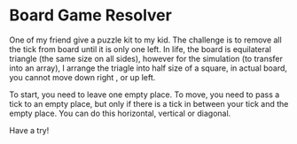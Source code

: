 # Board Game Resolver

One of my friend give a puzzle kit to my kid. The challenge is to remove all the tick from board until it is only one left. 
In life, the board is equilateral triangle (the same size on all sides), however for the simulation (to transfer into an array), 
I arrange the triagle into half size of a square, in actual board, you cannot move  down right , or up left.

To start, you need to leave one empty place. 
To move, you need to pass a tick to an empty place, but only if there is a tick in between your tick and the empty place.
You can do this horizontal, vertical or diagonal.

Have a try!







